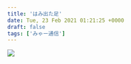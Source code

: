 ```yaml
---
title: 'はみ出た足'
date: Tue, 23 Feb 2021 01:21:25 +0000
draft: false
tags: ['みゃー通信']
---
```


![](/images/2021/02/DSC_1584.jpg)